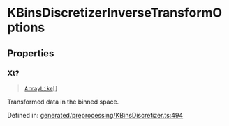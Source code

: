 # KBinsDiscretizerInverseTransformOptions

## Properties

### Xt?

> [`ArrayLike`](../types/ArrayLike.md)[]

Transformed data in the binned space.

Defined in:  [generated/preprocessing/KBinsDiscretizer.ts:494](https://github.com/transitive-bullshit/scikit-learn-ts/blob/92ab806/packages/sklearn/src/generated/preprocessing/KBinsDiscretizer.ts#L494)
